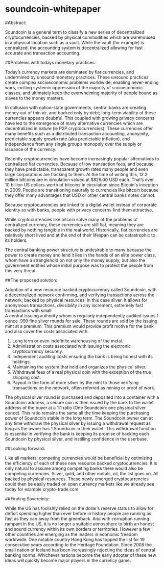soundcoin-whitepaper
====================
#Abstract:

Soundcoin is a general term to classify a new series of decentralized cryptocurrencies, backed by physical commodities which are warehoused in a physical location such as a vault. While the vault (for example) is centralized, the accounting system is decentralized allowing for fast accurate and transaction accounting.

##Problems with todays monetary practices:

Today’s currency markets are dominated by fiat currencies, and undermined by unsound monetary practices. These unsound practices create complex socioeconomic problems worldwide; enabling never-ending wars, inciting systemic oppression of the majority of socioeconomic classes, and ultimately keep the overwhelming majority of people bound as slaves to the money masters. 

In collusion with nation-state governments, central banks are creating money out of thin air, and backed only by debt; long-term viability of these currencies appears doubtful. This coupled with growing privacy concerns have led to the emergence of many alternative currencies which are decentralized in nature (ie P2P cryptocurrencies). These currencies offer many benefits such as a distributed transaction accounting, anonymity, predictable supply growth rate (aka predictable inflation), and independence from any single group’s monopoly over the supply or issuance of the currency. 

Recently cryptocurrencies have become increasingly popular alternatives to centralized fiat currencies. Because of low transaction fees, and because they have predictable, transparent growth rates many people and even large corporations are flocking to them. At the time of writing this, 12.2 million bitcoins are in circulation valued at $826.00 USD each. That’s over 10 billion US dollars-worth of bitcoins in circulation since Bitcoin's inception in 2009. People are transitioning naturally to currencies like bitcoin because they offer many advantages that USD or other central banks notes cannot. 

Because cryptocurrencies are linked to a digital wallet instead of corporate identity as with banks, people with privacy concerns find them attractive.

While cryptocurrencies like bitcoin solve many of the problems of centralized currency, these currencies are still fiat, meaning they are backed by nothing tangible in the real world. Historically, fiat currencies are relatively short lived and at the end of their lifespan can be catastrophic to its holders.

The central banking power structure is undesirable to many because the power to create money and lend it lies in the hands of an elite power class, whom  have  a stranglehold on not only the money supply, but also the government entities whose initial purpose was to protect the people from this very threat. 

##The proposed solution:

Adoption of a new resource backed cryptocurrency called Soundcoin, with a decentralized network confirming, and verifying transactions across the network; backed by physical resources, in this case silver.  It allows for anonymous transactions, divisibility in any increment, extremely fast transactions with small  
A central issuing authority whom is regularly independently audited issues 1 ounce .999 fine silver rounds for sale. These rounds are sold by the issuing mint at a premium. This premium would provide profit motive for the bank and also cover the costs associated with: 

1.	Long term or even indefinite warehousing of the metal.
2.	Administration costs associated with issuing the electronic cryptocurrency securely.
3.	Independent auditing costs ensuring the bank is being honest with its holdings.
4.	Maintaining the system that hold and organizes the physical silver.
5.	Withdrawal fees of a real physical coin with the exception of the true shipping cost.
6.	Payout in the form of more silver by the mint to those verifying transactions on the network, often referred as 	mining or proof of work.

The physical silver round is purchased and deposited into a container with a Soundcoin address, a secure coin is then issued by the bank to the wallet address of the buyer at a 1:1 ratio (One Soundcoin: one physical silver ounce).  This ratio remains the same all the time keeping the purchasing power of Soundcoin stable in the long term.
The Soundcoin owner can at any time withdraw the physical silver by issuing a withdrawal request as long as the owner has 1 Soundcoin in their wallet. This withdrawal function is essential in verifying the bank is keeping its promise of backing each Soundcoin by physical silver, and instilling confidence in the userbase.

##Looking forward:

Like all markets, competing currencies would be beneficial by optimizing the efficiency of each of these new resource backed cryptocurrencies. 
It is only natural to assume among competing banks there would also be competing currencies. Silver, gold, and other metals, oil, the list goes on. All backed by physical resources. These newly emerged cryptocurrencies could then be easily traded on open currency markets like we already see today for example crypto-trade.com

##Finding Sovereinty:

While the US has foolishly relied on the dollar’s reserve status to allow for deficit spending higher than ever before in history people are running as fast as they can away from the greenback. And with corruption running rampant in the US, it is no longer a suitable atmosphere to birth an honest and sound currency within its own borders or territories. 
However a few other countries are emerging as the leaders in economic freedom worldwide. One notable country Hong Kong has topped the list for 19 consecutive years according to the Heritage Foundation. 
Since 2008 the small nation of Iceland has been increasingly rejecting the ideas of central banking norms.
Whichever nations become the early adopter of these new ideas will quickly become major players in the currency game.
	 
